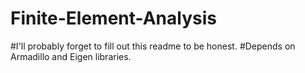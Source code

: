 # Finite-Element-Analysis
#I'll probably forget to fill out this readme to be honest.
#Depends on Armadillo and Eigen libraries.